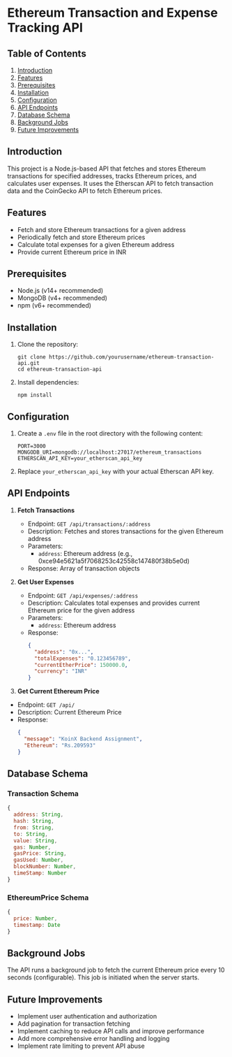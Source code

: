 # Ethereum Transaction and Expense Tracking API

## Table of Contents

1. [Introduction](#introduction)
2. [Features](#features)
3. [Prerequisites](#prerequisites)
4. [Installation](#installation)
5. [Configuration](#configuration)
6. [API Endpoints](#api-endpoints)
7. [Database Schema](#database-schema)
8. [Background Jobs](#background-jobs)
9. [Future Improvements](#future-improvements)

## Introduction

This project is a Node.js-based API that fetches and stores Ethereum transactions for specified addresses, tracks Ethereum prices, and calculates user expenses. It uses the Etherscan API to fetch transaction data and the CoinGecko API to fetch Ethereum prices.

## Features

- Fetch and store Ethereum transactions for a given address
- Periodically fetch and store Ethereum prices
- Calculate total expenses for a given Ethereum address
- Provide current Ethereum price in INR

## Prerequisites

- Node.js (v14+ recommended)
- MongoDB (v4+ recommended)
- npm (v6+ recommended)

## Installation

1. Clone the repository:

   ```
   git clone https://github.com/yourusername/ethereum-transaction-api.git
   cd ethereum-transaction-api
   ```

2. Install dependencies:
   ```
   npm install
   ```

## Configuration

1. Create a `.env` file in the root directory with the following content:

   ```
   PORT=3000
   MONGODB_URI=mongodb://localhost:27017/ethereum_transactions
   ETHERSCAN_API_KEY=your_etherscan_api_key
   ```

2. Replace `your_etherscan_api_key` with your actual Etherscan API key.

## API Endpoints

1. **Fetch Transactions**

   - Endpoint: `GET /api/transactions/:address`
   - Description: Fetches and stores transactions for the given Ethereum address
   - Parameters:
     - `address`: Ethereum address (e.g., 0xce94e5621a5f7068253c42558c147480f38b5e0d)
   - Response: Array of transaction objects

2. **Get User Expenses**
   - Endpoint: `GET /api/expenses/:address`
   - Description: Calculates total expenses and provides current Ethereum price for the given address
   - Parameters:
     - `address`: Ethereum address
   - Response:
     ```json
     {
       "address": "0x...",
       "totalExpenses": "0.123456789",
       "currentEtherPrice": 150000.0,
       "currency": "INR"
     }
     ```
3. **Get Current Ethereum Price**

- Endpoint: `GET /api/`
- Description: Current Ethereum Price
- Response:
  ```json
  {
    "message": "KoinX Backend Assignment",
    "Ethereum": "Rs.209593"
  }
  ```

## Database Schema

### Transaction Schema

```javascript
{
  address: String,
  hash: String,
  from: String,
  to: String,
  value: String,
  gas: Number,
  gasPrice: String,
  gasUsed: Number,
  blockNumber: Number,
  timeStamp: Number
}
```

### EthereumPrice Schema

```javascript
{
  price: Number,
  timestamp: Date
}
```

## Background Jobs

The API runs a background job to fetch the current Ethereum price every 10 seconds (configurable). This job is initiated when the server starts.


## Future Improvements

- Implement user authentication and authorization
- Add pagination for transaction fetching
- Implement caching to reduce API calls and improve performance
- Add more comprehensive error handling and logging
- Implement rate limiting to prevent API abuse
